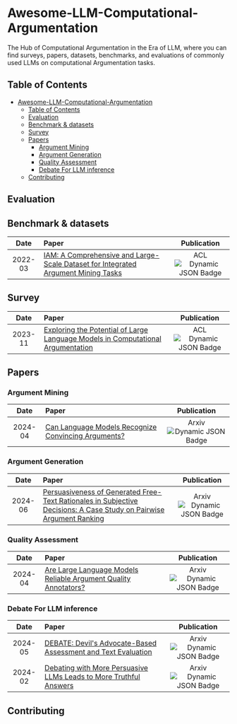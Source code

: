 # Awesome-LLM-Computational-Argumentation
The Hub of Computational Argumentation in the Era of LLM, where you can find surveys, papers, datasets, benchmarks, and evaluations of commonly used LLMs on computational Argumentation tasks.
## Table of Contents

- [Awesome-LLM-Computational-Argumentation](#awesome-llm-computational-argumentation)
  - [Table of Contents](#table-of-contents)
  - [Evaluation](#evaluation)
  - [Benchmark \& datasets](#benchmark--datasets)
  - [Survey](#survey)
  - [Papers](#papers)
    - [Argument Mining](#argument-mining)
    - [Argument Generation](#argument-generation)
    - [Quality Assessment](#quality-assessment)
    - [Debate For LLM inference](#debate-for-llm-inference)
  - [Contributing](#contributing)



## Evaluation

## Benchmark & datasets

|  Date    | Paper                                                                                                                                                                               | Publication |
| :-----: | :---------------------------------------------------------------------------------------------------------------------------------------------------------------------------------- | :---------: |
| 2022-03       | [IAM: A Comprehensive and Large-Scale Dataset for Integrated Argument Mining Tasks](https://arxiv.org/abs/2203.12257)                                                                                                                      |   ACL<br> ![Dynamic JSON Badge](https://img.shields.io/badge/dynamic/json?url=https%3A%2F%2Fapi.semanticscholar.org%2Fgraph%2Fv1%2Fpaper%2F17e37e8ea24a6c19d10f65d4554696d6d7cd4f4f%3Ffields%3DcitationCount&query=%24.citationCount&label=citation)  |



## Survey
|  Date    | Paper                                                                                                                                                                               | Publication |
| :-----: | :---------------------------------------------------------------------------------------------------------------------------------------------------------------------------------- | :---------: |
| 2023-11       | [Exploring the Potential of Large Language Models in Computational Argumentation](https://arxiv.org/abs/2311.09022)                                                                                                                      |   ACL<br> ![Dynamic JSON Badge](https://img.shields.io/badge/dynamic/json?url=https%3A%2F%2Fapi.semanticscholar.org%2Fgraph%2Fv1%2Fpaper%2F20f3abdd3640718d8f268aaea8b2ac3b8978d2af%3Ffields%3DcitationCount&query=%24.citationCount&label=citation)  |


## Papers


### Argument Mining
|  Date    | Paper                                                                                                                                                                               | Publication |
| :-----: | :---------------------------------------------------------------------------------------------------------------------------------------------------------------------------------- | :---------: |
| 2024-04       | [Can Language Models Recognize Convincing Arguments?](https://arxiv.org/abs/2404.00750)                                                                                                                      |   Arxiv<br> ![Dynamic JSON Badge](https://img.shields.io/badge/dynamic/json?url=https%3A%2F%2Fapi.semanticscholar.org%2Fgraph%2Fv1%2Fpaper%2Fedf260dee56a06d897547fb460a1e317d7eb571b%3Ffields%3DcitationCount&query=%24.citationCount&label=citation)  |

### Argument Generation
|  Date    | Paper                                                                                                                                                                               | Publication |
| :-----: | :---------------------------------------------------------------------------------------------------------------------------------------------------------------------------------- | :---------: |
| 2024-06       | [Persuasiveness of Generated Free-Text Rationales in Subjective Decisions: A Case Study on Pairwise Argument Ranking](https://arxiv.org/abs/2406.13905)                                                                                                                      |   Arxiv<br> ![Dynamic JSON Badge](https://img.shields.io/badge/dynamic/json?url=https%3A%2F%2Fapi.semanticscholar.org%2Fgraph%2Fv1%2Fpaper%2F156f1a58661814f60ab4abaf027f64e47d1c4fdf%3Ffields%3DcitationCount&query=%24.citationCount&label=citation)  |


### Quality Assessment
|  Date    | Paper                                                                                                                                                                               | Publication |
| :-----: | :---------------------------------------------------------------------------------------------------------------------------------------------------------------------------------- | :---------: |
| 2024-04       | [Are Large Language Models Reliable Argument Quality Annotators?](https://arxiv.org/abs/2404.09696)                                                                                                                      |   Arxiv<br> ![Dynamic JSON Badge](https://img.shields.io/badge/dynamic/json?url=https%3A%2F%2Fapi.semanticscholar.org%2Fgraph%2Fv1%2Fpaper%2F75ac87c7e9bdd81ec69ff03ef26336ac2c34ed86%3Ffields%3DcitationCount&query=%24.citationCount&label=citation)  |


### Debate For LLM inference

|  Date    | Paper                                                                                                                                                                               | Publication |
| :-----: | :---------------------------------------------------------------------------------------------------------------------------------------------------------------------------------- | :---------: |
| 2024-05       |[DEBATE: Devil's Advocate-Based Assessment and Text Evaluation](https://arxiv.org/abs/2405.09935)|Arxiv<br> ![Dynamic JSON Badge](https://img.shields.io/badge/dynamic/json?url=https%3A%2F%2Fapi.semanticscholar.org%2Fgraph%2Fv1%2Fpaper%2F87da4349c42fef4d1f4926a68c09a486661e9c2d%3Ffields%3DcitationCount&query=%24.citationCount&label=citation)
| 2024-02       | [Debating with More Persuasive LLMs Leads to More Truthful Answers](https://arxiv.org/abs/2402.06782)                                                                                                                      |   Arxiv<br> ![Dynamic JSON Badge](https://img.shields.io/badge/dynamic/json?url=https%3A%2F%2Fapi.semanticscholar.org%2Fgraph%2Fv1%2Fpaper%2Fe5d297461c53153b9b7aae099c146741e97322b8%3Ffields%3DcitationCount&query=%24.citationCount&label=citation)  |






## Contributing